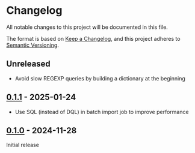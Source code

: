 # Changelog

All notable changes to this project will be documented in this file.

The format is based on [Keep a Changelog](https://keepachangelog.com/en/1.1.0/),
and this project adheres to [Semantic Versioning](https://semver.org/spec/v2.0.0.html).

## Unreleased

- Avoid slow REGEXP queries by building a dictionary at the beginning

## [0.1.1] - 2025-01-24

- Use SQL (instead of DQL) in batch import job to improve performance

## [0.1.0] - 2024-11-28

Initial release

[0.1.1]: https://github.com/biblibre/omeka-s-module-Alto/releases/tag/v0.1.1
[0.1.0]: https://github.com/biblibre/omeka-s-module-Alto/releases/tag/v0.1.0

